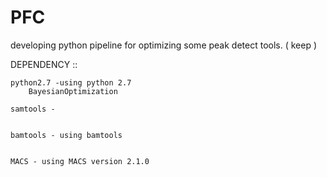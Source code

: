# PFC
developing python pipeline for optimizing some peak detect tools. ( keep )



DEPENDENCY ::

    python2.7 -using python 2.7
        BayesianOptimization

    samtools - 


    bamtools - using bamtools


    MACS - using MACS version 2.1.0
